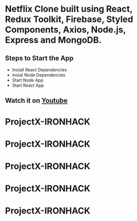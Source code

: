 # Netflix Clone built using React, Redux Toolkit, Firebase, Styled Components, Axios, Node.js, Express and MongoDB.

## Steps to Start the App

+ Install React Dependencies
+ Instal Node Dependencies
+ Start Node App
+ Start React App


## Watch it on [Youtube](https://www.youtube.com/watch?v=HgaJW2I4Mbk)

# ProjectX-IRONHACK
# ProjectX-IRONHACK
# ProjectX-IRONHACK
# ProjectX-IRONHACK
# ProjectX-IRONHACK
